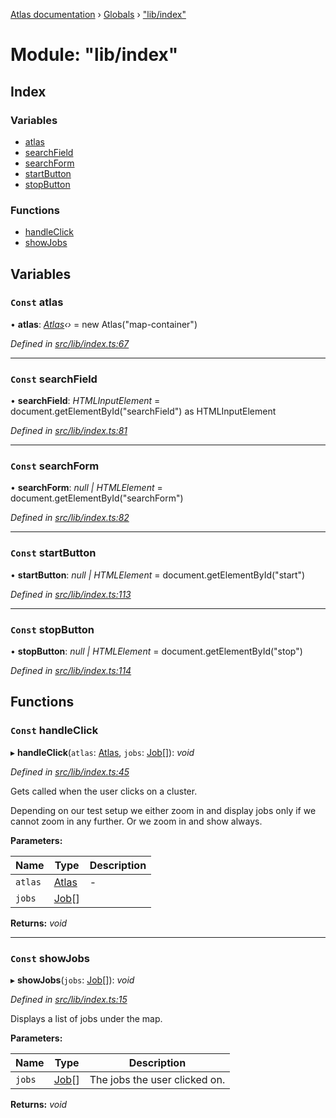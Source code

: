 [Atlas documentation](../README.md) › [Globals](../globals.md) › ["lib/index"](_lib_index_.md)

# Module: "lib/index"

## Index

### Variables

* [atlas](_lib_index_.md#const-atlas)
* [searchField](_lib_index_.md#const-searchfield)
* [searchForm](_lib_index_.md#const-searchform)
* [startButton](_lib_index_.md#const-startbutton)
* [stopButton](_lib_index_.md#const-stopbutton)

### Functions

* [handleClick](_lib_index_.md#const-handleclick)
* [showJobs](_lib_index_.md#const-showjobs)

## Variables

### `Const` atlas

• **atlas**: *[Atlas](../classes/_lib_atlas_.atlas.md)‹›* = new Atlas("map-container")

*Defined in [src/lib/index.ts:67](https://github.com/chronark/atlas/blob/f6d4b61/src/lib/index.ts#L67)*

___

### `Const` searchField

• **searchField**: *HTMLInputElement* = document.getElementById("searchField") as HTMLInputElement

*Defined in [src/lib/index.ts:81](https://github.com/chronark/atlas/blob/f6d4b61/src/lib/index.ts#L81)*

___

### `Const` searchForm

• **searchForm**: *null | HTMLElement* = document.getElementById("searchForm")

*Defined in [src/lib/index.ts:82](https://github.com/chronark/atlas/blob/f6d4b61/src/lib/index.ts#L82)*

___

### `Const` startButton

• **startButton**: *null | HTMLElement* = document.getElementById("start")

*Defined in [src/lib/index.ts:113](https://github.com/chronark/atlas/blob/f6d4b61/src/lib/index.ts#L113)*

___

### `Const` stopButton

• **stopButton**: *null | HTMLElement* = document.getElementById("stop")

*Defined in [src/lib/index.ts:114](https://github.com/chronark/atlas/blob/f6d4b61/src/lib/index.ts#L114)*

## Functions

### `Const` handleClick

▸ **handleClick**(`atlas`: [Atlas](../classes/_lib_atlas_.atlas.md), `jobs`: [Job](../interfaces/_types_customtypes_.job.md)[]): *void*

*Defined in [src/lib/index.ts:45](https://github.com/chronark/atlas/blob/f6d4b61/src/lib/index.ts#L45)*

Gets called when the user clicks on a cluster.

Depending on our test setup we either zoom in and display jobs only if we cannot zoom in any further.
Or we zoom in and show always.

**Parameters:**

Name | Type | Description |
------ | ------ | ------ |
`atlas` | [Atlas](../classes/_lib_atlas_.atlas.md) | - |
`jobs` | [Job](../interfaces/_types_customtypes_.job.md)[] |   |

**Returns:** *void*

___

### `Const` showJobs

▸ **showJobs**(`jobs`: [Job](../interfaces/_types_customtypes_.job.md)[]): *void*

*Defined in [src/lib/index.ts:15](https://github.com/chronark/atlas/blob/f6d4b61/src/lib/index.ts#L15)*

Displays a list of jobs under the map.

**Parameters:**

Name | Type | Description |
------ | ------ | ------ |
`jobs` | [Job](../interfaces/_types_customtypes_.job.md)[] | The jobs the user clicked on.  |

**Returns:** *void*
